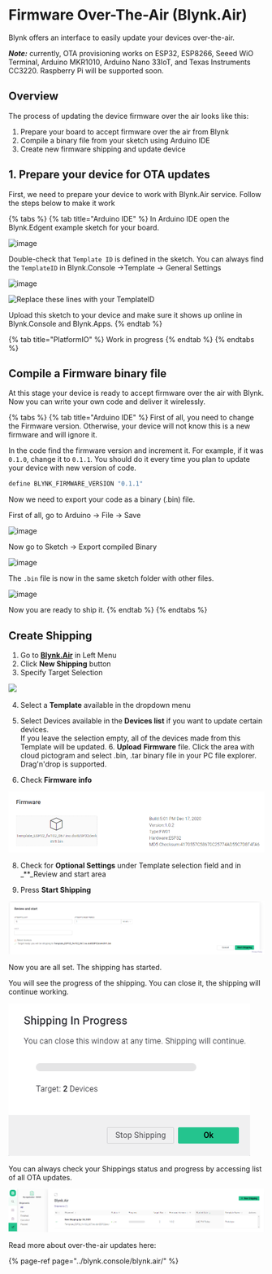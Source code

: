 # Firmware Over-The-Air \(Blynk.Air\)

Blynk offers an interface to easily update your devices over-the-air.

_**Note:**_ currently, OTA provisioning works on ESP32, ESP8266, Seeed WiO Terminal, Arduino MKR1010, Arduino Nano 33IoT, and Texas Instruments CC3220. Raspberry Pi will be supported soon.

## Overview

The process of updating the device firmware over the air looks like this:

1. Prepare your board to accept firmware over the air from Blynk
2. Compile a binary file from your sketch using Arduino IDE
3. Create new firmware shipping and update device

## 1. Prepare your device for OTA updates

First, we need to prepare your device to work with Blynk.Air service. Follow the steps below to make it work

{% tabs %}
{% tab title="Arduino IDE" %}
In Arduino IDE open the Blynk.Edgent example sketch for your board.

![image](https://user-images.githubusercontent.com/65705128/115250112-f0c76180-a131-11eb-96b3-8f3156c7a136.png)



Double-check that `Template ID` is defined in the sketch. You can always find the `TemplateID` in Blynk.Console →Template → General Settings

![image](https://user-images.githubusercontent.com/65705128/115251088-dcd02f80-a132-11eb-9ae6-c657c429b4a1.png)

![Replace these lines with your TemplateID](https://user-images.githubusercontent.com/65705128/115254884-75b47a00-a136-11eb-8fc4-e4305b7f68b3.png)

Upload this sketch to your device and make sure it shows up online in Blynk.Console and Blynk.Apps.
{% endtab %}

{% tab title="PlatformIO" %}
Work in progress
{% endtab %}
{% endtabs %}



## Compile a Firmware binary file

At this stage your device is ready to accept firmware over the air with Blynk. Now you can write your own code and deliver it wirelessly. 

{% tabs %}
{% tab title="Arduino IDE" %}
First of all, you need to change the Firmware version. Otherwise, your device will not know this is a new firmware and will ignore it. 

In the code find the firmware version and increment it. For example, if it was `0.1.0`, change it to `0.1.1`. You should do it every time you plan to update your device with new version of code. 

```cpp
define BLYNK_FIRMWARE_VERSION "0.1.1"
```

Now we need to export your code as a binary \(.bin\) file.

First of all, go to Arduino -&gt; File -&gt; Save

![image](https://user-images.githubusercontent.com/65705128/115255420-ebb8e100-a136-11eb-8fff-ab3e901f59f2.png)



Now go to Sketch -&gt; Export compiled Binary

![image](https://user-images.githubusercontent.com/65705128/115255779-46523d00-a137-11eb-8420-1ab24f465265.png)

The `.bin` file is now in the same sketch folder with other files.

![image](https://user-images.githubusercontent.com/65705128/115256352-d09aa100-a137-11eb-91f5-cb8024c17222.png)

Now you are ready to ship it.
{% endtab %}
{% endtabs %}

## Create Shipping

1. Go to [**Blynk.Air**](https://github.com/blynkkk/docs/tree/874cbfc84deeb7af25fc16dc69cc0aabc984189c/blynk.console/blynk.air) in Left Menu
2. Click **New Shipping** button
3. Specify Target Selection 

![](../.gitbook/assets/target-selection.png)

4. Select a **Template** available in the dropdown menu  
5. Select Devices available in the **Devices list** if you want to update certain devices.  
If you leave the selection empty, all of the devices made from this Template will be updated. 6. **Upload** **Firmware** file. Click the area with cloud pictogram and select .bin, .tar binary file in your PC file explorer. Drag'n'drop is supported.  

7. Check **Firmware info**

![](../.gitbook/assets/firmware.png)

8. Check for **Optional Settings** under Template selection field and in \_\*\*\_Review and start area  

9. Press **Start Shipping** 

![](../.gitbook/assets/review_and_start.png)

Now you are all set. The shipping has started.  


You will see the progress of the shipping. You can close it, the shipping will continue working.

![](../.gitbook/assets/shipping_in_progress.png)

You can always check your Shippings status and progress by accessing list of all OTA updates.

![](../.gitbook/assets/shipments_tab.png)



Read more about over-the-air updates here: 

{% page-ref page="../blynk.console/blynk.air/" %}

